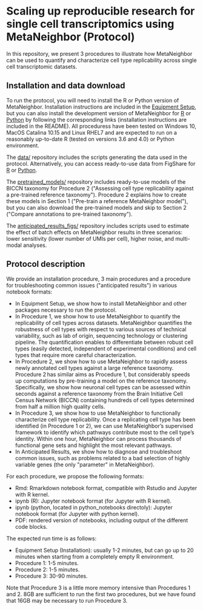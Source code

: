 # Scaling up reproducible research for single cell transcriptomics using MetaNeighbor (Protocol)

In this repository, we present 3 procedures to illustrate how MetaNeighbor can be used to quantify and characterize cell type replicability across single cell transcriptomic datasets.

## Installation and data download
To run the protocol, you will need to install the R or Python version of MetaNeighbor. Installation instructions are included in the [Equipment Setup](equipment_setup.Rmd), but you can also install the development version of MetaNeighbor for [R](https://github.com/gillislab/MetaNeighbor) or [Python](https://github.com/gillislab/pyMN) by following the corresponding links (installation instructions are included in the README). All proceduress have been tested on Windows 10, MacOS Catalina 10.15 and Linux RHEL7 and are expected to run on a reasonably up-to-date R (tested on versions 3.6 and 4.0) or Python environment.

The [data/](data/) repository includes the scripts generating the data used in the protocol. Alternatively, you can access ready-to-use data from FigShare for [R](https://doi.org/10.6084/m9.figshare.13020569) or [Python](https://doi.org/10.6084/m9.figshare.13034171).

The [pretrained_models/](pretrained_models/) repository includes ready-to-use models of the BICCN taxonomy for Procedure 2 ("Assessing cell type replicability against a pre-trained reference taxonomy"). Procedure 2 explains how to create these models in Section 1 ("Pre-train a reference MetaNeighbor model"), but you can also download the pre-trained models and skip to Section 2 ("Compare annotations to pre-trained taxonomy").

The [anticipated_results_figs/](anticipated_results_figs/) repository includes scripts used to estimate the effect of batch effects on MetaNeighbor results in three scenarios: lower sensitivity (lower number of UMIs per cell), higher noise, and multi-modal analyses.


## Protocol description

We provide an installation procedure, 3 main procedures and a procedure for troubleshooting common issues ("anticipated results") in various notebook formats:
 - In Equipment Setup, we show how to install MetaNeighbor and other packages necessary to run the protocol.
 - In Procedure 1, we show how to use MetaNeighbor to quantify the replicability of cell types across datasets. MetaNeighbor quantifies the robustness of cell types with respect to various sources of technical variability, such as lab of origin, sequencing technology or clustering pipeline. The quantification enables to differentiate between robust cell types (easily detected, independent of experimental conditions) and cell types that require more careful characterization. 
 - In Procedure 2, we show how to use MetaNeighbor to rapidly assess newly annotated cell types against a large reference taxonomy. Procedure 2 has similar aims as Procedure 1, but considerably speeds up computations by pre-training a model on the reference taxonomy. Specifically, we show how neuronal cell types can be assessed within seconds against a reference taxonomy from the Brain Initiative Cell Census Network (BICCN) containing hundreds of cell types determined from half a million high quality cells.
 - In Procedure 3, we show how to use MetaNeighbor to functionally characterize cell type replicability. Once a replicating cell type has been identified (in Procedure 1 or 2), we can use MetaNeighbor’s supervised framework to identify which pathways contribute most to the cell type’s identity. Within one hour, MetaNeighbor can process thousands of functional gene sets and highlight the most relevant pathways.
 - In Anticipated Results, we show how to diagnose and troubleshoot common issues, such as problems related to a bad selection of highly variable genes (the only "parameter" in MetaNeighbor).
 
For each procedure, we propose the following formats:
 - Rmd: Rmarkdown notebook format, compatible with Rstudio and Jupyter with R kernel.
 - ipynb (R): Jupyter notebook format (for Jupyter with R kernel).
 - ipynb (python, located in python_notebooks directoly): Jupyter notebook format (for Jupyter with python kernel).
 - PDF: rendered version of notebooks, including output of the different code blocks.
 
The expected run time is as follows:
 - Equipment Setup (Installation): usually 1-2 minutes, but can go up to 20 minutes when starting from a completely empty R environment.
 - Procedure 1: 1-5 minutes.
 - Procedure 2: 1-5 minutes.
 - Procedure 3: 30-90 minutes.

Note that Procedure 3 is a little more memory intensive than Procedures 1 and 2. 8GB are sufficient to run the first two procedures, but we have found that 16GB may be necessary to run Procedure 3.
